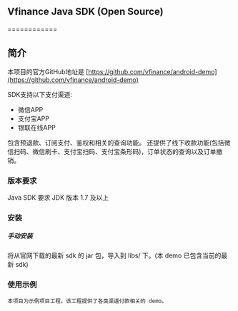 ## Vfinance Java SDK (Open Source)
============


## 简介

本项目的官方GitHub地址是 [https://github.com/vfinance/android-demo](https://github.com/vfinance/android-demo)

SDK支持以下支付渠道:

 * 微信APP
 * 支付宝APP
 * 银联在线APP

包含预退款、订阅支付、鉴权和相关的查询功能。
还提供了线下收款功能(包括微信扫码、微信刷卡、支付宝扫码、支付宝条形码)，订单状态的查询以及订单撤销。 


### 版本要求

Java SDK 要求 JDK 版本 1.7 及以上

### 安装
##### 手动安装
将从官网下载的最新 sdk 的 jar 包，导入到 libs/ 下。(本 demo 已包含当前的最新 sdk)

### 使用示例
```
本项目为示例项目工程。该工程提供了各类渠道付款相关的 demo。
```
